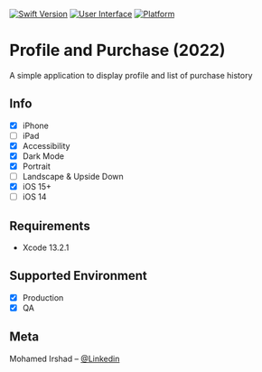 [![Swift Version](https://img.shields.io/badge/Swift-5.5%2B-brightgreen.svg)](https://swift.org/)
[![User Interface](https://img.shields.io/badge/UI-SwiftUI-blue.svg)](https://developer.apple.com/xcode/swiftui/)
[![Platform](https://img.shields.io/badge/Platform-iOS-orange.svg)](https://www.apple.com/ios/ios-15/)


# Profile and Purchase (2022)
A simple application to display profile and list of purchase history

## Info
- [x] iPhone
- [ ] iPad
- [x] Accessibility
- [x] Dark Mode
- [x] Portrait
- [ ] Landscape & Upside Down
- [x] iOS 15+
- [ ] iOS 14

## Requirements
- Xcode 13.2.1

## Supported Environment
- [x] Production
- [x] QA

## Meta
Mohamed Irshad – [@Linkedin](https://www.linkedin.com/in/irshad365)

